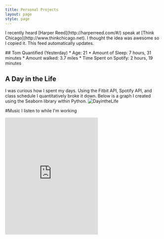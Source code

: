 ```yaml
---
title: Personal Projects
layout: page
style: page
---
```



<p>I recently heard [Harper Reed](http://harperreed.com/#/) speak at [Think Chicago](http://www.thinkchicago.net). I thought the idea was awesome so I copied it. This feed automatically updates. </p>
## Tom Quantified (Yesterday)
* Age: 21
* Amount of Sleep: 7 hours, 31 minutes
* Amount walked: 3.7 miles 
* Time Spent on Spotify: 2 hours, 19 minutes


## A Day in the Life

<p> I was curious how I spent my days. Using the Fitbit API, Spotify API, and class schedule I quantitatively broke it down. Below is a graph I created using the Seaborn library within Python.  
	<img src="public/img/blueimp-gallery/unknown.jpg" alt="DayintheLife" >
</p>


#Music I listen to while I'm working

<iframe src="https://embed.spotify.com/?uri=spotify:track:2mP19NOAs1eNi9o6K8ngwt" width="300" height="380" frameborder="0" allowtransparency="true"></iframe>
